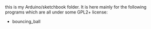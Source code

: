 this is my Arduino/sketchbook folder. It is here mainly for the following programs which are all under some GPL2+ license:
* bouncing_ball
